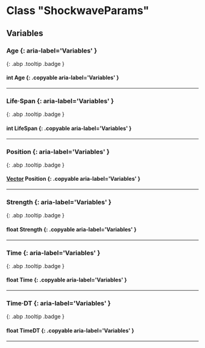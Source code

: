 # Class "ShockwaveParams"
## Variables
### Age {: aria-label='Variables' }
[ ](#){: .abp .tooltip .badge }
#### int Age  {: .copyable aria-label='Variables' }

___ 
### Life·Span {: aria-label='Variables' }
[ ](#){: .abp .tooltip .badge }
#### int LifeSpan  {: .copyable aria-label='Variables' }

___ 
### Position {: aria-label='Variables' }
[ ](#){: .abp .tooltip .badge }
#### [Vector](../Vector) Position  {: .copyable aria-label='Variables' }

___ 
### Strength {: aria-label='Variables' }
[ ](#){: .abp .tooltip .badge }
#### float Strength  {: .copyable aria-label='Variables' }

___ 
### Time {: aria-label='Variables' }
[ ](#){: .abp .tooltip .badge }
#### float Time  {: .copyable aria-label='Variables' }

___ 
### Time·DT {: aria-label='Variables' }
[ ](#){: .abp .tooltip .badge }
#### float TimeDT  {: .copyable aria-label='Variables' }

___ 
